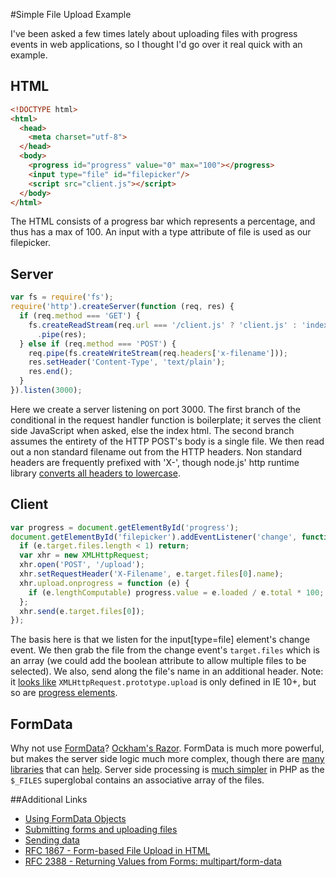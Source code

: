 #Simple File Upload Example

I've been asked a few times lately about uploading files with progress events
in web applications, so I thought I'd go over it real quick with an example.

## HTML
```html
<!DOCTYPE html>
<html>
  <head>
    <meta charset="utf-8">
  </head>
  <body>
    <progress id="progress" value="0" max="100"></progress>
    <input type="file" id="filepicker"/>
    <script src="client.js"></script>
  </body>
</html>
```

The HTML consists of a progress bar which represents a percentage, and thus
has a max of 100.  An input with a type attribute of file is used as our
filepicker.

## Server
```javascript
var fs = require('fs');
require('http').createServer(function (req, res) {
  if (req.method === 'GET') {
    fs.createReadStream(req.url === '/client.js' ? 'client.js' : 'index.html')
      .pipe(res);
  } else if (req.method === 'POST') {
    req.pipe(fs.createWriteStream(req.headers['x-filename']));
    res.setHeader('Content-Type', 'text/plain');
    res.end();
  }
}).listen(3000);
```
Here we create a server listening on port 3000.  The first branch of the
conditional in the request handler function is boilerplate; it serves the
client side JavaScript when asked, else the index html.  The second branch
assumes the entirety of the HTTP POST's body is a single file.  We then read
out a non standard filename out from the HTTP headers.  Non standard headers
are frequently prefixed with 'X-', though node.js' http runtime library
[converts all headers to lowercase](https://github.com/joyent/node/blob/e1f4f6aa28e14406edab737677636603bf6ab81f/lib/_http_incoming.js#L146).

## Client
```javascript
var progress = document.getElementById('progress');
document.getElementById('filepicker').addEventListener('change', function (e) {
  if (e.target.files.length < 1) return;
  var xhr = new XMLHttpRequest;
  xhr.open('POST', '/upload');
  xhr.setRequestHeader('X-Filename', e.target.files[0].name);
  xhr.upload.onprogress = function (e) {
    if (e.lengthComputable) progress.value = e.loaded / e.total * 100;
  };
  xhr.send(e.target.files[0]);
});
```

The basis here is that we listen for the input[type=file] element's change
event.  We then grab the file from the change event's `target.files` which
is an array (we could add the boolean attribute to allow multiple files to be
selected).  We also, send along the file's name in an additional header. Note:
it [looks like](http://caniuse.com/#feat=xhr2)
`XMLHttpRequest.prototype.upload` is only defined in IE 10+, but so are
[progress elements](http://caniuse.com/#feat=progressmeter).

## FormData
Why not use
[FormData](https://developer.mozilla.org/en-US/docs/Web/API/FormData)?
[Ockham's Razor](http://en.wikipedia.org/wiki/Occam%27s_razor).
FormData is much more powerful, but
makes the server side logic much more complex, though there are
[many](https://github.com/felixge/node-formidable)
[libraries](https://github.com/mscdex/busboy)
that can
[help](https://github.com/superjoe30/node-multiparty/).  Server side processing
is
[much simpler](http://php.net/manual/en/reserved.variables.files.php)
in PHP as the `$_FILES` superglobal contains an associative array of the files.

##Additional Links
* [Using FormData Objects](https://developer.mozilla.org/en-US/docs/Web/Guide/Using_FormData_Objects)
* [Submitting forms and uploading files](https://developer.mozilla.org/en-US/docs/Web/API/XMLHttpRequest/Using_XMLHttpRequest#Submitting_forms_and_uploading_files)
* [Sending data](http://www.html5rocks.com/en/tutorials/file/xhr2/#toc-sending)
* [RFC 1867 - Form-based File Upload in HTML](http://www.faqs.org/rfcs/rfc1867.html)
* [RFC 2388 - Returning Values from Forms: multipart/form-data](http://www.faqs.org/rfcs/rfc2388.html)

